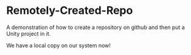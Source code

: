 # Remotely-Created-Repo
A demonstration of how to create a repository on github and then put a Unity project in it.


We have a local copy on our system now!
